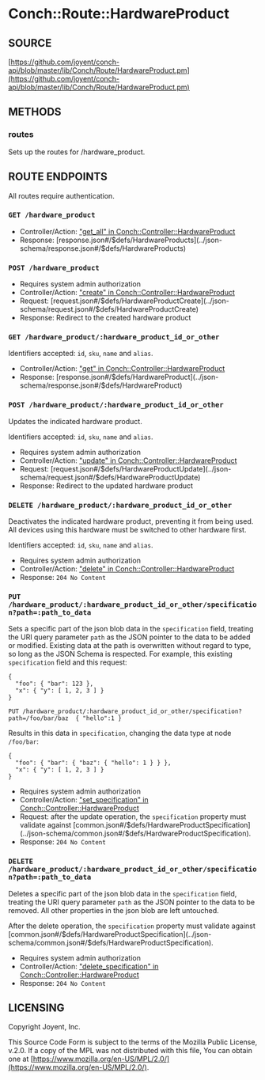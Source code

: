# Conch::Route::HardwareProduct

## SOURCE

[https://github.com/joyent/conch-api/blob/master/lib/Conch/Route/HardwareProduct.pm](https://github.com/joyent/conch-api/blob/master/lib/Conch/Route/HardwareProduct.pm)

## METHODS

### routes

Sets up the routes for /hardware\_product.

## ROUTE ENDPOINTS

All routes require authentication.

### `GET /hardware_product`

- Controller/Action: ["get\_all" in Conch::Controller::HardwareProduct](../modules/Conch%3A%3AController%3A%3AHardwareProduct#get_all)
- Response: [response.json#/$defs/HardwareProducts](../json-schema/response.json#/$defs/HardwareProducts)

### `POST /hardware_product`

- Requires system admin authorization
- Controller/Action: ["create" in Conch::Controller::HardwareProduct](../modules/Conch%3A%3AController%3A%3AHardwareProduct#create)
- Request: [request.json#/$defs/HardwareProductCreate](../json-schema/request.json#/$defs/HardwareProductCreate)
- Response: Redirect to the created hardware product

### `GET /hardware_product/:hardware_product_id_or_other`

Identifiers accepted: `id`, `sku`, `name` and `alias`.

- Controller/Action: ["get" in Conch::Controller::HardwareProduct](../modules/Conch%3A%3AController%3A%3AHardwareProduct#get)
- Response: [response.json#/$defs/HardwareProduct](../json-schema/response.json#/$defs/HardwareProduct)

### `POST /hardware_product/:hardware_product_id_or_other`

Updates the indicated hardware product.

Identifiers accepted: `id`, `sku`, `name` and `alias`.

- Requires system admin authorization
- Controller/Action: ["update" in Conch::Controller::HardwareProduct](../modules/Conch%3A%3AController%3A%3AHardwareProduct#update)
- Request: [request.json#/$defs/HardwareProductUpdate](../json-schema/request.json#/$defs/HardwareProductUpdate)
- Response: Redirect to the updated hardware product

### `DELETE /hardware_product/:hardware_product_id_or_other`

Deactivates the indicated hardware product, preventing it from being used. All devices using this
hardware must be switched to other hardware first.

Identifiers accepted: `id`, `sku`, `name` and `alias`.

- Requires system admin authorization
- Controller/Action: ["delete" in Conch::Controller::HardwareProduct](../modules/Conch%3A%3AController%3A%3AHardwareProduct#delete)
- Response: `204 No Content`

### `PUT /hardware_product/:hardware_product_id_or_other/specification?path=:path_to_data`

Sets a specific part of the json blob data in the `specification` field, treating the URI query
parameter `path` as the JSON pointer to the data to be added or modified. Existing data at the path
is overwritten without regard to type, so long as the JSON Schema is respected. For example, this
existing `specification` field and this request:

```
{
  "foo": { "bar": 123 },
  "x": { "y": [ 1, 2, 3 ] }
}

PUT /hardware_product/:hardware_product_id_or_other/specification?path=/foo/bar/baz  { "hello":1 }
```

Results in this data in `specification`, changing the data type at node `/foo/bar`:

```
{
  "foo": { "bar": { "baz": { "hello": 1 } } },
  "x": { "y": [ 1, 2, 3 ] }
}
```

- Requires system admin authorization
- Controller/Action: ["set\_specification" in Conch::Controller::HardwareProduct](../modules/Conch%3A%3AController%3A%3AHardwareProduct#set_specification)
- Request: after the update operation, the `specification` property must validate against
[common.json#/$defs/HardwareProductSpecification](../json-schema/common.json#/$defs/HardwareProductSpecification).
- Response: `204 No Content`

### `DELETE /hardware_product/:hardware_product_id_or_other/specification?path=:path_to_data`

Deletes a specific part of the json blob data in the `specification` field, treating the URI query
parameter `path` as the JSON pointer to the data to be removed. All other properties in the json
blob are left untouched.

After the delete operation, the `specification` property must validate against
[common.json#/$defs/HardwareProductSpecification](../json-schema/common.json#/$defs/HardwareProductSpecification).

- Requires system admin authorization
- Controller/Action: ["delete\_specification" in Conch::Controller::HardwareProduct](../modules/Conch%3A%3AController%3A%3AHardwareProduct#delete_specification)
- Response: `204 No Content`

## LICENSING

Copyright Joyent, Inc.

This Source Code Form is subject to the terms of the Mozilla Public License,
v.2.0. If a copy of the MPL was not distributed with this file, You can obtain
one at [https://www.mozilla.org/en-US/MPL/2.0/](https://www.mozilla.org/en-US/MPL/2.0/).
